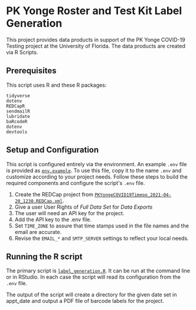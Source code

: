 # PK Yonge Roster and Test Kit Label Generation

This project provides data products in support of the PK Yonge COVID-19 Testing project at the University of Florida. The data products are created via R Scripts.

## Prerequisites

This script uses R and these R packages:

    tidyverse
    dotenv
    REDCapR
    sendmailR
    lubridate
    baRcodeR
    dotenv
    devtools

## Setup and Configuration

This script is configured entirely via the environment. An example `.env` file is provided as [`env.example`](env.example). To use this file, copy it to the name `.env` and customize according to your project needs. Follow these steps to build the required components and configure the script's `.env` file.

1. Create the REDCap project from [`PKYongeCOVID19Timepo_2021-04-20_1230.REDCap.xml`](https://github.com/ctsit/pky_test_tube_label_generation/blob/main/PKYongeCOVID19Timepo_2021-04-20_1230.REDCap.xml). 
1. Give a user User Rights of _Full Data Set_ for _Data Exports_
1. The user will need an API key for the project.
1. Add the API key to the .env file.
1. Set `TIME_ZONE` to assure that time stamps used in the file names and the email are accurate.
1. Revise the `EMAIL_*` and `SMTP_SERVER` settings to reflect your local needs.

## Running the R script

The primary script is [`label_generation.R`](label_generation.R). It can be run at the command line or in RStudio. In each case the script will read its configuration from the `.env` file.

The output of the script will create a directory for the given date set in appt_date and output a PDF file of barcode labels for the project. 



